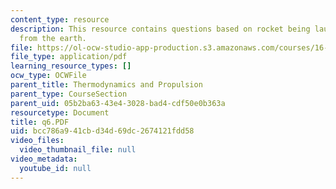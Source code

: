 ```yaml
---
content_type: resource
description: This resource contains questions based on rocket being launched vertically
  from the earth.
file: https://ol-ocw-studio-app-production.s3.amazonaws.com/courses/16-01-unified-engineering-i-ii-iii-iv-fall-2005-spring-2006/bcc786a941cbd34d69dc2674121fdd58_q6.PDF
file_type: application/pdf
learning_resource_types: []
ocw_type: OCWFile
parent_title: Thermodynamics and Propulsion
parent_type: CourseSection
parent_uid: 05b2ba63-43e4-3028-bad4-cdf50e0b363a
resourcetype: Document
title: q6.PDF
uid: bcc786a9-41cb-d34d-69dc-2674121fdd58
video_files:
  video_thumbnail_file: null
video_metadata:
  youtube_id: null
---
```

